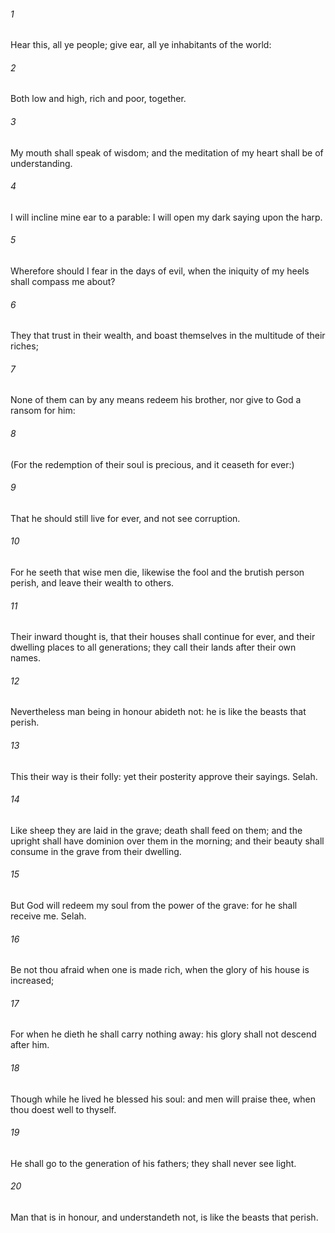 ###### 1
Hear this, all ye people; give ear, all ye inhabitants of the world:

###### 2
Both low and high, rich and poor, together.

###### 3
My mouth shall speak of wisdom; and the meditation of my heart shall be of understanding.

###### 4
I will incline mine ear to a parable: I will open my dark saying upon the harp.

###### 5
Wherefore should I fear in the days of evil, when the iniquity of my heels shall compass me about?

###### 6
They that trust in their wealth, and boast themselves in the multitude of their riches;

###### 7
None of them can by any means redeem his brother, nor give to God a ransom for him:

###### 8
(For the redemption of their soul is precious, and it ceaseth for ever:)

###### 9
That he should still live for ever, and not see corruption.

###### 10
For he seeth that wise men die, likewise the fool and the brutish person perish, and leave their wealth to others.

###### 11
Their inward thought is, that their houses shall continue for ever, and their dwelling places to all generations; they call their lands after their own names.

###### 12
Nevertheless man being in honour abideth not: he is like the beasts that perish.

###### 13
This their way is their folly: yet their posterity approve their sayings. Selah.

###### 14
Like sheep they are laid in the grave; death shall feed on them; and the upright shall have dominion over them in the morning; and their beauty shall consume in the grave from their dwelling.

###### 15
But God will redeem my soul from the power of the grave: for he shall receive me. Selah.

###### 16
Be not thou afraid when one is made rich, when the glory of his house is increased;

###### 17
For when he dieth he shall carry nothing away: his glory shall not descend after him.

###### 18
Though while he lived he blessed his soul: and men will praise thee, when thou doest well to thyself.

###### 19
He shall go to the generation of his fathers; they shall never see light.

###### 20
Man that is in honour, and understandeth not, is like the beasts that perish.

